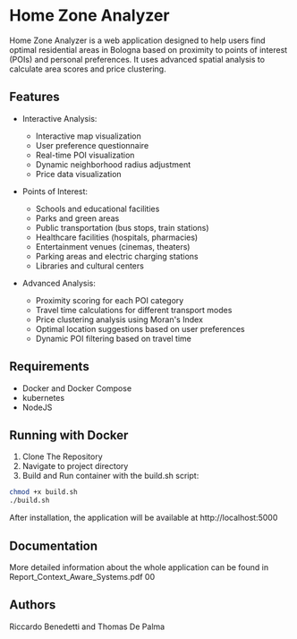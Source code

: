 # Home Zone Analyzer

Home Zone Analyzer is a web application designed to help users find optimal residential areas in Bologna based on proximity to points of interest (POIs) and personal preferences. It uses advanced spatial analysis to calculate area scores and price clustering.

## Features

* Interactive Analysis:
  - Interactive map visualization
  - User preference questionnaire
  - Real-time POI visualization
  - Dynamic neighborhood radius adjustment
  - Price data visualization

* Points of Interest:
  - Schools and educational facilities
  - Parks and green areas
  - Public transportation (bus stops, train stations)
  - Healthcare facilities (hospitals, pharmacies)
  - Entertainment venues (cinemas, theaters)
  - Parking areas and electric charging stations
  - Libraries and cultural centers

* Advanced Analysis:
  - Proximity scoring for each POI category
  - Travel time calculations for different transport modes
  - Price clustering analysis using Moran's Index
  - Optimal location suggestions based on user preferences
  - Dynamic POI filtering based on travel time

## Requirements

* Docker and Docker Compose
* kubernetes 
* NodeJS


## Running with Docker 

1. Clone The Repository
2. Navigate to project directory
3. Build and Run container with the build.sh script:
```bash
chmod +x build.sh
./build.sh
```


After installation, the application will be available at http://localhost:5000

## Documentation
More detailed information about the whole application can be found in Report_Context_Aware_Systems.pdf 
00

## Authors
Riccardo Benedetti and Thomas De Palma 